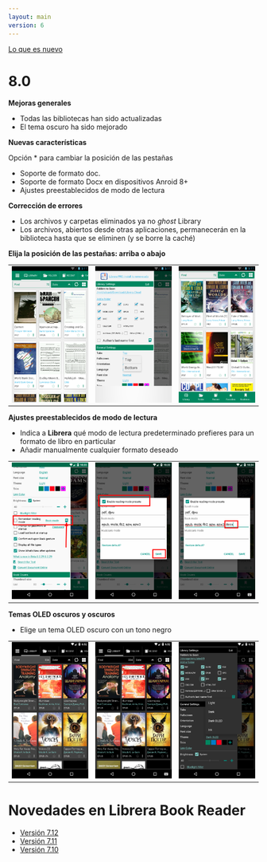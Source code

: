 ```yaml
---
layout: main
version: 6
---
```

[Lo que es nuevo](/wiki/what-is-new/es)

# 8.0

**Mejoras generales**

* Todas las bibliotecas han sido actualizadas
* El tema oscuro ha sido mejorado

**Nuevas características**

Opción * para cambiar la posición de las pestañas
* Soporte de formato doc.
* Soporte de formato Docx en dispositivos Anroid 8+
* Ajustes preestablecidos de modo de lectura

**Corrección de errores**

* Los archivos y carpetas eliminados ya no _ghost_ Library
* Los archivos, abiertos desde otras aplicaciones, permanecerán en la biblioteca hasta que se eliminen (y se borre la caché)

**Elija la posición de las pestañas: arriba o abajo**

||||
|-|-|-|
|![](2.png)|![](3.png)|![](1.png)|

**Ajustes preestablecidos de modo de lectura**

* Indica a **Librera** qué modo de lectura predeterminado prefieres para un formato de libro en particular
* Añadir manualmente cualquier formato deseado

||||
|-|-|-|
|![](4.png)|![](5.png)|![](6.png)|


**Temas OLED oscuros y oscuros**

* Elige un tema OLED oscuro con un tono negro

||||
|-|-|-|
|![](9.png)|![](8.png)|![](7.png)|


# Novedades en Librera Book Reader

* [Versión 7.12](/wiki/what-is-new/7.12/es)
* [Versión 7.11](/wiki/what-is-new/7.11/es)
* [Versión 7.10](/wiki/what-is-new/7.10/es)
